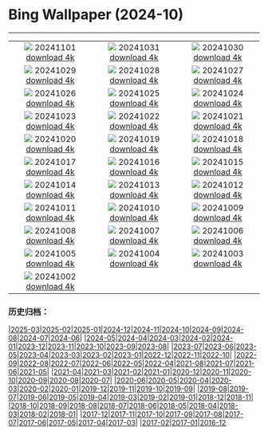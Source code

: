 # Bing Wallpaper (2024-10)
**************
| | | |
| :----: | :----: | :----: |
| ![](https://www.bing.com/th?id=OHR.LencoisMaranhao_EN-IN6380365409_1920x1080.jpg) 20241101 [download 4k](https://www.bing.com/th?id=OHR.LencoisMaranhao_EN-IN6380365409_UHD.jpg) | ![](https://www.bing.com/th?id=OHR.FireworksDiwali_EN-IN6255593826_1920x1080.jpg) 20241031 [download 4k](https://www.bing.com/th?id=OHR.FireworksDiwali_EN-IN6255593826_UHD.jpg) | ![](https://www.bing.com/th?id=OHR.HauntedEdinburgh_EN-IN2114348431_1920x1080.jpg) 20241030 [download 4k](https://www.bing.com/th?id=OHR.HauntedEdinburgh_EN-IN2114348431_UHD.jpg) |
| ![](https://www.bing.com/th?id=OHR.GreatOwl_EN-IN1904350496_1920x1080.jpg) 20241029 [download 4k](https://www.bing.com/th?id=OHR.GreatOwl_EN-IN1904350496_UHD.jpg) | ![](https://www.bing.com/th?id=OHR.PumpkinMist_EN-IN1738754206_1920x1080.jpg) 20241028 [download 4k](https://www.bing.com/th?id=OHR.PumpkinMist_EN-IN1738754206_UHD.jpg) | ![](https://www.bing.com/th?id=OHR.PolarBearHug_EN-IN1521700160_1920x1080.jpg) 20241027 [download 4k](https://www.bing.com/th?id=OHR.PolarBearHug_EN-IN1521700160_UHD.jpg) |
| ![](https://www.bing.com/th?id=OHR.GhostForest_EN-IN3485758200_1920x1080.jpg) 20241026 [download 4k](https://www.bing.com/th?id=OHR.GhostForest_EN-IN3485758200_UHD.jpg) | ![](https://www.bing.com/th?id=OHR.GoldenTempleIN_EN-IN0200918572_1920x1080.jpg) 20241025 [download 4k](https://www.bing.com/th?id=OHR.GoldenTempleIN_EN-IN0200918572_UHD.jpg) | ![](https://www.bing.com/th?id=OHR.BodieCalifornia_EN-IN0325721047_1920x1080.jpg) 20241024 [download 4k](https://www.bing.com/th?id=OHR.BodieCalifornia_EN-IN0325721047_UHD.jpg) |
| ![](https://www.bing.com/th?id=OHR.MadameSherriCastle_EN-IN8531009013_1920x1080.jpg) 20241023 [download 4k](https://www.bing.com/th?id=OHR.MadameSherriCastle_EN-IN8531009013_UHD.jpg) | ![](https://www.bing.com/th?id=OHR.MonsterDoor_EN-IN9699696476_1920x1080.jpg) 20241022 [download 4k](https://www.bing.com/th?id=OHR.MonsterDoor_EN-IN9699696476_UHD.jpg) | ![](https://www.bing.com/th?id=OHR.AutumnCypress_EN-IN6952918183_1920x1080.jpg) 20241021 [download 4k](https://www.bing.com/th?id=OHR.AutumnCypress_EN-IN6952918183_UHD.jpg) |
| ![](https://www.bing.com/th?id=OHR.SmilingSloth_EN-IN6528412181_1920x1080.jpg) 20241020 [download 4k](https://www.bing.com/th?id=OHR.SmilingSloth_EN-IN6528412181_UHD.jpg) | ![](https://www.bing.com/th?id=OHR.DenderaTemple_EN-IN5970079053_1920x1080.jpg) 20241019 [download 4k](https://www.bing.com/th?id=OHR.DenderaTemple_EN-IN5970079053_UHD.jpg) | ![](https://www.bing.com/th?id=OHR.CentralParkAutumn_EN-IN5680267984_1920x1080.jpg) 20241018 [download 4k](https://www.bing.com/th?id=OHR.CentralParkAutumn_EN-IN5680267984_UHD.jpg) |
| ![](https://www.bing.com/th?id=OHR.KochiaJapan_EN-IN5650335355_1920x1080.jpg) 20241017 [download 4k](https://www.bing.com/th?id=OHR.KochiaJapan_EN-IN5650335355_UHD.jpg) | ![](https://www.bing.com/th?id=OHR.FossilsDorset_EN-IN8166306282_1920x1080.jpg) 20241016 [download 4k](https://www.bing.com/th?id=OHR.FossilsDorset_EN-IN8166306282_UHD.jpg) | ![](https://www.bing.com/th?id=OHR.MaraMigration_EN-IN7701830094_1920x1080.jpg) 20241015 [download 4k](https://www.bing.com/th?id=OHR.MaraMigration_EN-IN7701830094_UHD.jpg) |
| ![](https://www.bing.com/th?id=OHR.CocoBeach_EN-IN4417301861_1920x1080.jpg) 20241014 [download 4k](https://www.bing.com/th?id=OHR.CocoBeach_EN-IN4417301861_UHD.jpg) | ![](https://www.bing.com/th?id=OHR.AlcazarSeville_EN-IN3915163511_1920x1080.jpg) 20241013 [download 4k](https://www.bing.com/th?id=OHR.AlcazarSeville_EN-IN3915163511_UHD.jpg) | ![](https://www.bing.com/th?id=OHR.DussehraMysore_EN-IN0426603332_1920x1080.jpg) 20241012 [download 4k](https://www.bing.com/th?id=OHR.DussehraMysore_EN-IN0426603332_UHD.jpg) |
| ![](https://www.bing.com/th?id=OHR.QuebecDuck_EN-IN6498950304_1920x1080.jpg) 20241011 [download 4k](https://www.bing.com/th?id=OHR.QuebecDuck_EN-IN6498950304_UHD.jpg) | ![](https://www.bing.com/th?id=OHR.SoranoItaly_EN-IN0546705889_1920x1080.jpg) 20241010 [download 4k](https://www.bing.com/th?id=OHR.SoranoItaly_EN-IN0546705889_UHD.jpg) | ![](https://www.bing.com/th?id=OHR.AspensColorado_EN-IN9587734366_1920x1080.jpg) 20241009 [download 4k](https://www.bing.com/th?id=OHR.AspensColorado_EN-IN9587734366_UHD.jpg) |
| ![](https://www.bing.com/th?id=OHR.MototiOctopus_EN-IN8264456645_1920x1080.jpg) 20241008 [download 4k](https://www.bing.com/th?id=OHR.MototiOctopus_EN-IN8264456645_UHD.jpg) | ![](https://www.bing.com/th?id=OHR.ElbePhilharmonic_EN-IN7738424525_1920x1080.jpg) 20241007 [download 4k](https://www.bing.com/th?id=OHR.ElbePhilharmonic_EN-IN7738424525_UHD.jpg) | ![](https://www.bing.com/th?id=OHR.CoyoteGulch_EN-IN7315826699_1920x1080.jpg) 20241006 [download 4k](https://www.bing.com/th?id=OHR.CoyoteGulch_EN-IN7315826699_UHD.jpg) |
| ![](https://www.bing.com/th?id=OHR.ElephantTeacher_EN-IN6887174228_1920x1080.jpg) 20241005 [download 4k](https://www.bing.com/th?id=OHR.ElephantTeacher_EN-IN6887174228_UHD.jpg) | ![](https://www.bing.com/th?id=OHR.EuropaMoon_EN-IN7952428847_1920x1080.jpg) 20241004 [download 4k](https://www.bing.com/th?id=OHR.EuropaMoon_EN-IN7952428847_UHD.jpg) | ![](https://www.bing.com/th?id=OHR.TajMahalReflection_EN-IN4245237170_1920x1080.jpg) 20241003 [download 4k](https://www.bing.com/th?id=OHR.TajMahalReflection_EN-IN4245237170_UHD.jpg) |
| ![](https://www.bing.com/th?id=OHR.FatherGandhi_EN-IN5411891616_1920x1080.jpg) 20241002 [download 4k](https://www.bing.com/th?id=OHR.FatherGandhi_EN-IN5411891616_UHD.jpg) |  |  |

### 历史归档：

|[2025-03](/2025-03/2025-03.md)|[2025-02](/2025-02/2025-02.md)|[2025-01](/2025-01/2025-01.md)|[2024-12](/2024-12/2024-12.md)|[2024-11](/2024-11/2024-11.md)|[2024-10](/2024-10/2024-10.md)|[2024-09](/2024-09/2024-09.md)|[2024-08](/2024-08/2024-08.md)|[2024-07](/2024-07/2024-07.md)|[2024-06](/2024-06/2024-06.md)|
|[2024-05](/2024-05/2024-05.md)|[2024-04](/2024-04/2024-04.md)|[2024-03](/2024-03/2024-03.md)|[2024-02](/2024-02/2024-02.md)|[2024-01](/2024-01/2024-01.md)|[2023-12](/2023-12/2023-12.md)|[2023-11](/2023-11/2023-11.md)|[2023-10](/2023-10/2023-10.md)|[2023-09](/2023-09/2023-09.md)|[2023-08](/2023-08/2023-08.md)|
|[2023-07](/2023-07/2023-07.md)|[2023-06](/2023-06/2023-06.md)|[2023-05](/2023-05/2023-05.md)|[2023-04](/2023-04/2023-04.md)|[2023-03](/2023-03/2023-03.md)|[2023-02](/2023-02/2023-02.md)|[2023-01](/2023-01/2023-01.md)|[2022-12](/2022-12/2022-12.md)|[2022-11](/2022-11/2022-11.md)|[2022-10](/2022-10/2022-10.md)|
|[2022-09](/2022-09/2022-09.md)|[2022-08](/2022-08/2022-08.md)|[2022-07](/2022-07/2022-07.md)|[2022-06](/2022-06/2022-06.md)|[2022-05](/2022-05/2022-05.md)|[2022-04](/2022-04/2022-04.md)|[2021-08](/2021-08/2021-08.md)|[2021-07](/2021-07/2021-07.md)|[2021-06](/2021-06/2021-06.md)|[2021-05](/2021-05/2021-05.md)|
|[2021-04](/2021-04/2021-04.md)|[2021-03](/2021-03/2021-03.md)|[2021-02](/2021-02/2021-02.md)|[2021-01](/2021-01/2021-01.md)|[2020-12](/2020-12/2020-12.md)|[2020-11](/2020-11/2020-11.md)|[2020-10](/2020-10/2020-10.md)|[2020-09](/2020-09/2020-09.md)|[2020-08](/2020-08/2020-08.md)|[2020-07](/2020-07/2020-07.md)|
|[2020-06](/2020-06/2020-06.md)|[2020-05](/2020-05/2020-05.md)|[2020-04](/2020-04/2020-04.md)|[2020-03](/2020-03/2020-03.md)|[2020-02](/2020-02/2020-02.md)|[2020-01](/2020-01/2020-01.md)|[2019-12](/2019-12/2019-12.md)|[2019-11](/2019-11/2019-11.md)|[2019-10](/2019-10/2019-10.md)|[2019-09](/2019-09/2019-09.md)|
|[2019-08](/2019-08/2019-08.md)|[2019-07](/2019-07/2019-07.md)|[2019-06](/2019-06/2019-06.md)|[2019-05](/2019-05/2019-05.md)|[2019-04](/2019-04/2019-04.md)|[2019-03](/2019-03/2019-03.md)|[2019-02](/2019-02/2019-02.md)|[2019-01](/2019-01/2019-01.md)|[2018-12](/2018-12/2018-12.md)|[2018-11](/2018-11/2018-11.md)|
|[2018-10](/2018-10/2018-10.md)|[2018-09](/2018-09/2018-09.md)|[2018-08](/2018-08/2018-08.md)|[2018-07](/2018-07/2018-07.md)|[2018-06](/2018-06/2018-06.md)|[2018-05](/2018-05/2018-05.md)|[2018-04](/2018-04/2018-04.md)|[2018-03](/2018-03/2018-03.md)|[2018-02](/2018-02/2018-02.md)|[2018-01](/2018-01/2018-01.md)|
|[2017-12](/2017-12/2017-12.md)|[2017-11](/2017-11/2017-11.md)|[2017-10](/2017-10/2017-10.md)|[2017-09](/2017-09/2017-09.md)|[2017-08](/2017-08/2017-08.md)|[2017-07](/2017-07/2017-07.md)|[2017-06](/2017-06/2017-06.md)|[2017-05](/2017-05/2017-05.md)|[2017-04](/2017-04/2017-04.md)|[2017-03](/2017-03/2017-03.md)|
|[2017-02](/2017-02/2017-02.md)|[2017-01](/2017-01/2017-01.md)|[2016-12](/2016-12/2016-12.md)